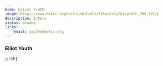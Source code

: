 ```yaml
---
name: Elliot Youth
image: https://www.mskcc.org/sites/default/files/styles/width_200_1x1/public/node/161434/3x2/youth_elliot_180611_06_1200x800.jpg?h=10d202d3
description: Intern
status: alumni
links:
    email: youthe@mskcc.org
---
```


### Elliot Youth
{:.left}

  
        